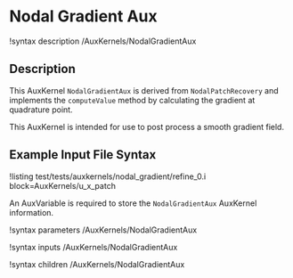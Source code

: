 # Nodal Gradient Aux

!syntax description /AuxKernels/NodalGradientAux

## Description

This AuxKernel `NodalGradientAux` is derived from `NodalPatchRecovery` and implements the `computeValue` method by calculating the gradient at quadrature point.

This AuxKernel is intended for use to post process a smooth gradient field.
## Example Input File Syntax

!listing test/tests/auxkernels/nodal_gradient/refine_0.i block=AuxKernels/u_x_patch

An AuxVariable is required to store the `NodalGradientAux` AuxKernel information.

!syntax parameters /AuxKernels/NodalGradientAux

!syntax inputs /AuxKernels/NodalGradientAux

!syntax children /AuxKernels/NodalGradientAux
